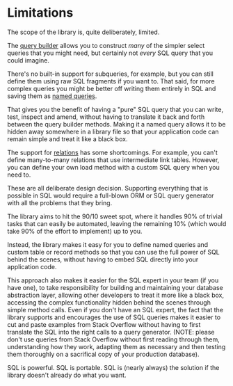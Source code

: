 # Limitations

The scope of the library is, quite deliberately, limited.

The [query builder](manual/query_builder.html) allows you to
construct *many* of the simpler select queries that you might need,
but certainly not *every* SQL query that you could imagine.

There's no built-in support for subqueries, for example, but you
can still define them using raw SQL fragments if you want to.
That said, for more complex queries you might be better off writing
them entirely in SQL and saving them as
[named queries](manual/named_queries.html).

That gives you the benefit of having a "pure" SQL query that
you can write, test, inspect and amend, without having to translate
it back and forth between the query builder methods.  Making it a
named query allows it to be hidden away somewhere in a library file
so that your application code can remain simple and treat it like a
black box.

The support for [relations](manual/relations.html) has some
shortcomings.  For example, you can't define many-to-many relations that
use intermediate link tables. However, you can define your own load method
with a custom SQL query when you need to.

These are all deliberate design decision.  Supporting everything that
is possible in SQL would require a full-blown ORM or SQL query generator
with all the problems that they bring.

The library aims to hit the 90/10 sweet spot, where it handles 90% of
trivial tasks that can easily be automated, leaving the remaining 10%
(which would take 90% of the effort to implement) up to you.

Instead, the library makes it easy for you to define named queries and
custom table or record methods so that you can use the full power of SQL
behind the scenes, without having to embed SQL directly into your
application code.

This approach also makes it easier for the SQL expert in your team (if
you have one), to take responsibility for building and maintaining your
database abstraction layer, allowing other developers to treat it more
like a black box, accessing the complex functionality hidden behind the
scenes through simple method calls.  Even if you don't have an SQL expert,
the fact that the library supports and encourages the use of SQL queries
makes it easier to cut and paste examples from Stack Overflow without
having to first translate the SQL into the right calls to a query generator.
(NOTE: please don't use queries from Stack Overflow without first reading
through them, understanding how they work, adapting them as necessary
and then testing them thoroughly on a sacrifical copy of your production
database).

SQL is powerful.  SQL is portable.  SQL is (nearly always) the solution
if the library doesn't already do what you want.


